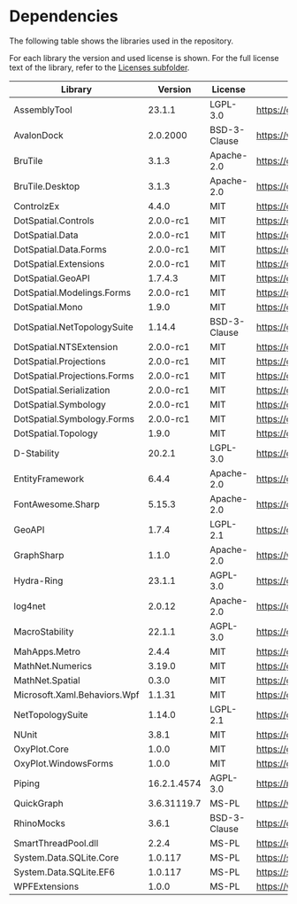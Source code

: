 # Dependencies
The following table shows the libraries used in the repository.

For each library the version and used license is shown. For the full license text of the library, refer to the [Licenses subfolder](licenses).

| Library                           | Version     | License      | Source                                                                          |
|-----------------------------------|-------------|--------------|---------------------------------------------------------------------------------|
| AssemblyTool                      | 23.1.1      | LGPL-3.0     | https://github.com/Deltares/wbi-assemblage-rekenkern                            |
| AvalonDock                        | 2.0.2000    | BSD-3-Clause | https://www.google.com/search?q=AvalonDock                                      |
| BruTile                           | 3.1.3       | Apache-2.0   | https://github.com/BruTile/BruTile                                              |
| BruTile.Desktop                   | 3.1.3       | Apache-2.0   | https://github.com/BruTile/BruTile                                              |
| ControlzEx                        | 4.4.0       | MIT          | https://github.com/ControlzEx/ControlzEx                                        |
| DotSpatial.Controls               | 2.0.0-rc1   | MIT          | https://github.com/DotSpatial/DotSpatial                                        |
| DotSpatial.Data                   | 2.0.0-rc1   | MIT          | https://github.com/DotSpatial/DotSpatial                                        |
| DotSpatial.Data.Forms             | 2.0.0-rc1   | MIT          | https://github.com/DotSpatial/DotSpatial                                        |
| DotSpatial.Extensions             | 2.0.0-rc1   | MIT          | https://github.com/DotSpatial/DotSpatial                                        |
| DotSpatial.GeoAPI                 | 1.7.4.3     | MIT          | https://github.com/DotSpatial/GeoAPI                                            |
| DotSpatial.Modelings.Forms        | 2.0.0-rc1   | MIT          | https://github.com/DotSpatial/DotSpatial                                        |
| DotSpatial.Mono                   | 1.9.0       | MIT          | https://github.com/DotSpatial/DotSpatial                                        |
| DotSpatial.NetTopologySuite       | 1.14.4      | BSD-3-Clause | https://github.com/DotSpatial/NetTopologySuiteV1                                |
| DotSpatial.NTSExtension           | 2.0.0-rc1   | MIT          | https://github.com/DotSpatial/DotSpatial                                        |
| DotSpatial.Projections            | 2.0.0-rc1   | MIT          | https://github.com/DotSpatial/DotSpatial                                        |
| DotSpatial.Projections.Forms      | 2.0.0-rc1   | MIT          | https://github.com/DotSpatial/DotSpatial                                        |
| DotSpatial.Serialization          | 2.0.0-rc1   | MIT          | https://github.com/DotSpatial/DotSpatial                                        |
| DotSpatial.Symbology              | 2.0.0-rc1   | MIT          | https://github.com/DotSpatial/DotSpatial                                        |
| DotSpatial.Symbology.Forms        | 2.0.0-rc1   | MIT          | https://github.com/DotSpatial/DotSpatial                                        |
| DotSpatial.Topology               | 1.9.0       | MIT          | https://github.com/DotSpatial/DotSpatial                                        |
| D-Stability                       | 20.2.1      | LGPL-3.0     | https://github.com/Deltares/D-GEO-Suite-Stability                               |
| EntityFramework                   | 6.4.4       | Apache-2.0   | https://github.com/dotnet/ef6                                                   |
| FontAwesome.Sharp                 | 5.15.3      | Apache-2.0   | https://github.com/awesome-inc/FontAwesome.Sharp                                |
| GeoAPI                            | 1.7.4       | LGPL-2.1     | https://github.com/NetTopologySuite/GeoAPI                                      |
| GraphSharp                        | 1.1.0       | Apache-2.0   | https://www.nuget.org/packages/GraphSharp/                                      |
| Hydra-Ring                        | 23.1.1      | AGPL-3.0     | https://github.com/Deltares/Hydra-Ring                                          |
| log4net                           | 2.0.12      | Apache-2.0   | https://github.com/apache/logging-log4net                                       |
| MacroStability                    | 22.1.1      | AGPL-3.0     | https://github.com/Deltares/D-GEO-Suite-Stability-Kernel-Wrapper                |
| MahApps.Metro                     | 2.4.4       | MIT          | https://github.com/MahApps/MahApps.Metro                                        |
| MathNet.Numerics                  | 3.19.0      | MIT          | https://github.com/mathnet/mathnet-numerics                                     |
| MathNet.Spatial                   | 0.3.0       | MIT          | https://github.com/mathnet/mathnet-spatial                                      |
| Microsoft.Xaml.Behaviors.Wpf      | 1.1.31      | MIT          | https://github.com/Microsoft/XamlBehaviorsWpf                                   |
| NetTopologySuite                  | 1.14.0      | LGPL-2.1     | https://github.com/NetTopologySuite/NetTopologySuite                            |
| NUnit                             | 3.8.1       | MIT          | https://github.com/nunit/nunit                                                  |
| OxyPlot.Core                      | 1.0.0       | MIT          | https://github.com/oxyplot/oxyplot                                              |
| OxyPlot.WindowsForms              | 1.0.0       | MIT          | https://github.com/oxyplot/oxyplot                                              |
| Piping                            | 16.2.1.4574 | AGPL-3.0     | https://repos.deltares.nl/repos/FailureMechanisms/FailureMechanisms/DikesPiping |
| QuickGraph                        | 3.6.31119.7 | MS-PL        | https://www.nuget.org/packages/QuickGraph                                       |
| RhinoMocks                        | 3.6.1       | BSD-3-Clause | https://github.com/hibernating-rhinos/rhino-mocks                               |
| SmartThreadPool.dll               | 2.2.4       | MS-PL        | https://github.com/amibar/SmartThreadPool                                       |
| System.Data.SQLite.Core           | 1.0.117     | MS-PL        | https://system.data.sqlite.org/index.html/doc/trunk/www/downloads.wiki          |
| System.Data.SQLite.EF6            | 1.0.117     | MS-PL        | https://system.data.sqlite.org/index.html/doc/trunk/www/downloads.wiki          |
| WPFExtensions                     | 1.0.0       | MS-PL        | https://www.nuget.org/packages/WPFExtensions                                    |